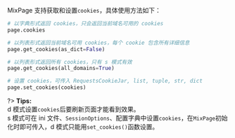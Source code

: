 MixPage 支持获取和设置`cookies`，具体使用方法如下：

```python
# 以字典形式返回 cookies，只会返回当前域名可用的 cookies
page.cookies  

# 以列表形式返回当前域名可用 cookies，每个 cookie 包含所有详细信息
page.get_cookies(as_dict=False)  

# 以列表形式返回所有 cookies，只有 s 模式有效
page.get_cookies(all_domains=True)  

# 设置 cookies，可传入 RequestsCookieJar, list, tuple, str, dict
page.set_cookies(cookies)  
```

?> **Tips:**  <br>
d 模式设置`cookies`后要刷新页面才能看到效果。  <br>
s 模式可在 ini 文件、`SessionOptions`、配置字典中设置`cookies`，在`MixPage`初始化时即可传入，d 模式只能用`set_cookies()`函数设置。

